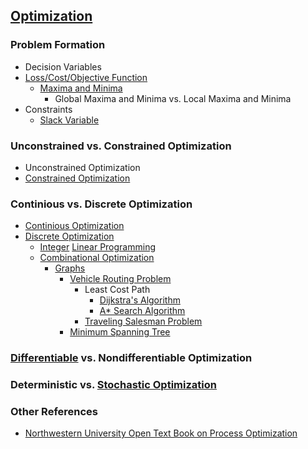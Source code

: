 ## [Optimization](https://en.wikipedia.org/wiki/Mathematical_optimization)
### Problem Formation
* Decision Variables
* [Loss/Cost/Objective Function](https://en.wikipedia.org/wiki/Loss_function)
  * [Maxima and Minima](https://en.wikipedia.org/wiki/Maxima_and_minima)
    * Global Maxima and Minima vs. Local Maxima and Minima
* Constraints
  * [Slack Variable](https://en.wikipedia.org/wiki/Slack_variable)
### Unconstrained vs. Constrained Optimization
* Unconstrained Optimization
* [Constrained Optimization](https://en.wikipedia.org/wiki/Constrained_optimization)
### Continious vs. Discrete Optimization
* [Continious Optimization](https://en.wikipedia.org/wiki/Continuous_optimization)
* [Discrete Optimization](https://en.wikipedia.org/wiki/Discrete_optimization)
  * [Integer](https://en.wikipedia.org/wiki/Integer_programming) [Linear Programming](https://en.wikipedia.org/wiki/Linear_programming)
  * [Combinational Optimization](https://en.wikipedia.org/wiki/Combinatorial_optimization)
    * [Graphs](https://en.wikipedia.org/wiki/Graph_(discrete_mathematics))
      * [Vehicle Routing Problem](https://en.wikipedia.org/wiki/Vehicle_routing_problem)
        * Least Cost Path
          * [Dijkstra's Algorithm](https://en.wikipedia.org/wiki/Dijkstra%27s_algorithm)
          * [A* Search Algorithm](https://en.wikipedia.org/wiki/A*_search_algorithm)
        * [Traveling Salesman Problem](https://en.wikipedia.org/wiki/Travelling_salesman_problem)
      * [Minimum Spanning Tree](https://en.wikipedia.org/wiki/Minimum_spanning_tree)
### [Differentiable](https://en.wikipedia.org/wiki/Differentiable_function) vs. Nondifferentiable Optimization
### Deterministic vs. [Stochastic Optimization](https://en.wikipedia.org/wiki/Stochastic_optimization)
### Other References
* [Northwestern University Open Text Book on Process Optimization](https://optimization.mccormick.northwestern.edu/index.php/Main_Page)
